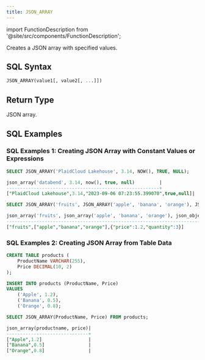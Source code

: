 ```yaml
---
title: JSON_ARRAY
---
```

import FunctionDescription from '@site/src/components/FunctionDescription';

<FunctionDescription description="Introduced or updated: v1.2.98"/>

Creates a JSON array with specified values.

## SQL Syntax

```sql
JSON_ARRAY(value1[, value2[, ...]])
```

## Return Type

JSON array.

## SQL Examples

### SQL Examples 1: Creating JSON Array with Constant Values or Expressions

```sql
SELECT JSON_ARRAY('PlaidCloud Lakehouse', 3.14, NOW(), TRUE, NULL);

json_array('databend', 3.14, now(), true, null)         |
--------------------------------------------------------+
["PlaidCloud Lakehouse",3.14,"2023-09-06 07:23:55.399070",true,null]|

SELECT JSON_ARRAY('fruits', JSON_ARRAY('apple', 'banana', 'orange'), JSON_OBJECT('price', 1.2, 'quantity', 3));

json_array('fruits', json_array('apple', 'banana', 'orange'), json_object('price', 1.2, 'quantity', 3))|
-------------------------------------------------------------------------------------------------------+
["fruits",["apple","banana","orange"],{"price":1.2,"quantity":3}]                                      |
```

### SQL Examples 2: Creating JSON Array from Table Data

```sql
CREATE TABLE products (
    ProductName VARCHAR(255),
    Price DECIMAL(10, 2)
);

INSERT INTO products (ProductName, Price)
VALUES
    ('Apple', 1.2),
    ('Banana', 0.5),
    ('Orange', 0.8);

SELECT JSON_ARRAY(ProductName, Price) FROM products;

json_array(productname, price)|
------------------------------+
["Apple",1.2]                 |
["Banana",0.5]                |
["Orange",0.8]                |
```